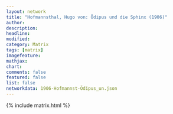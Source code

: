 ```yaml
---
layout: network
title: "Hofmannsthal, Hugo von: Ödipus und die Sphinx (1906)"
author:
description:
headline:
modified:
category: Matrix
tags: [matrix]
imagefeature: 
mathjax: 
chart: 
comments: false
featured: false
list: false
networkdata: 1906-Hofmannst-Ödipus_un.json
---
```

{% include matrix.html %}
